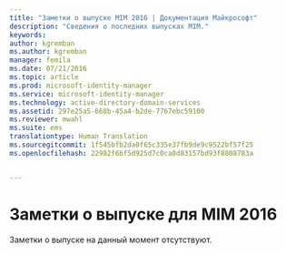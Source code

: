 ```yaml
---
title: "Заметки о выпуске MIM 2016 | Документация Майкрософт"
description: "Сведения о последних выпусках MIM."
keywords: 
author: kgremban
ms.author: kgremban
manager: femila
ms.date: 07/21/2016
ms.topic: article
ms.prod: microsoft-identity-manager
ms.service: microsoft-identity-manager
ms.technology: active-directory-domain-services
ms.assetid: 297e25a5-668b-45a4-b2de-7767ebc59100
ms.reviewer: mwahl
ms.suite: ems
translationtype: Human Translation
ms.sourcegitcommit: 1f545bfb2da0f65c335e37fb9de9c9522bf57f25
ms.openlocfilehash: 22982f6bf5d925d7c0ca0d83157bd93f8808783a


---
```


# <a name="release-notes-for-mim-2016"></a>Заметки о выпуске для MIM 2016
Заметки о выпуске на данный момент отсутствуют.



<!--HONumber=Nov16_HO2-->


